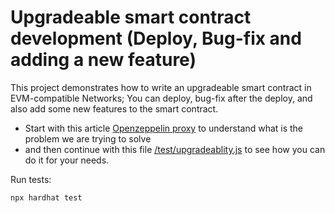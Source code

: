 # Upgradeable smart contract development (Deploy, Bug-fix and adding a new feature)

This project demonstrates how to write an upgradeable smart contract in EVM-compatible Networks;
You can deploy, bug-fix after the deploy, and also add some new features to the smart contract.

- Start with this article [Openzeppelin proxy](https://blog.openzeppelin.com/proxy-patterns/) to understand what is the problem we are trying to solve
- and then continue with this file [/test/upgradeablity.js](/test/upgradeablity.js) to see how you can do it for your needs.



Run tests:

```shell
npx hardhat test
```

